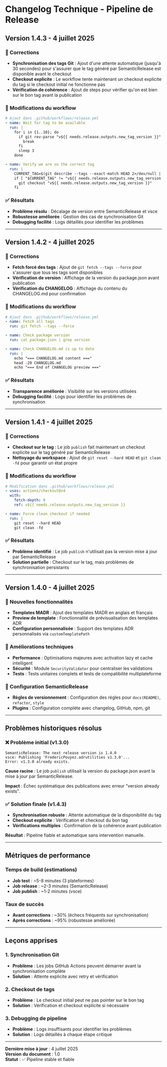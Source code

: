 # Changelog Technique - Pipeline de Release

## Version 1.4.3 - 4 juillet 2025

### 🔧 Corrections
- **Synchronisation des tags Git** : Ajout d'une attente automatique (jusqu'à 30 secondes) pour s'assurer que le tag généré par SemanticRelease est disponible avant le checkout
- **Checkout explicite** : Le workflow tente maintenant un checkout explicite du tag si le checkout initial ne fonctionne pas
- **Vérification de cohérence** : Ajout de steps pour vérifier qu'on est bien sur le bon tag avant la publication

### 📝 Modifications du workflow
```yaml
# Ajout dans .github/workflows/release.yml
- name: Wait for tag to be available
  run: |
    for i in {1..10}; do
      if git rev-parse "v${{ needs.release.outputs.new_tag_version }}" >/dev/null 2>&1; then
        break
      fi
      sleep 3
    done

- name: Verify we are on the correct tag
  run: |
    CURRENT_TAG=$(git describe --tags --exact-match HEAD 2>/dev/null || echo "NO_TAG")
    if [ "$CURRENT_TAG" != "v${{ needs.release.outputs.new_tag_version }}" ]; then
      git checkout "v${{ needs.release.outputs.new_tag_version }}"
    fi
```

### ✅ Résultats
- **Problème résolu** : Décalage de version entre SemanticRelease et vsce
- **Robustesse améliorée** : Gestion des cas de synchronisation Git
- **Debugging facilité** : Logs détaillés pour identifier les problèmes

---

## Version 1.4.2 - 4 juillet 2025

### 🔧 Corrections
- **Fetch forcé des tags** : Ajout de `git fetch --tags --force` pour s'assurer que tous les tags sont disponibles
- **Vérification de version** : Affichage de la version du package.json avant publication
- **Vérification du CHANGELOG** : Affichage du contenu du CHANGELOG.md pour confirmation

### 📝 Modifications du workflow
```yaml
# Ajout dans .github/workflows/release.yml
- name: Fetch all tags
  run: git fetch --tags --force

- name: Check package version
  run: cat package.json | grep version

- name: Check CHANGELOG.md is up to date
  run: |
    echo "=== CHANGELOG.md content ==="
    head -20 CHANGELOG.md
    echo "=== End of CHANGELOG preview ==="
```

### ✅ Résultats
- **Transparence améliorée** : Visibilité sur les versions utilisées
- **Debugging facilité** : Logs pour identifier les problèmes de synchronisation

---

## Version 1.4.1 - 4 juillet 2025

### 🔧 Corrections
- **Checkout sur le tag** : Le job `publish` fait maintenant un checkout explicite sur le tag généré par SemanticRelease
- **Nettoyage du workspace** : Ajout de `git reset --hard HEAD` et `git clean -fd` pour garantir un état propre

### 📝 Modifications du workflow
```yaml
# Modification dans .github/workflows/release.yml
- uses: actions/checkout@v4
  with:
    fetch-depth: 0
    ref: v${{ needs.release.outputs.new_tag_version }}

- name: Force clean checkout if needed
  run: |
    git reset --hard HEAD
    git clean -fd
```

### ✅ Résultats
- **Problème identifié** : Le job `publish` n'utilisait pas la version mise à jour par SemanticRelease
- **Solution partielle** : Checkout sur le tag, mais problèmes de synchronisation persistants

---

## Version 1.4.0 - 4 juillet 2025

### 🎉 Nouvelles fonctionnalités
- **Templates MADR** : Ajout des templates MADR en anglais et français
- **Preview de template** : Fonctionnalité de prévisualisation des templates ADR
- **Configuration personnalisée** : Support des templates ADR personnalisés via `customTemplatePath`

### 🔧 Améliorations techniques
- **Performance** : Optimisations majeures avec activation lazy et cache intelligent
- **Sécurité** : Module `SecurityValidator` pour centraliser les validations
- **Tests** : Tests unitaires complets et tests de compatibilité multiplateforme

### 📝 Configuration SemanticRelease
- **Règles de versionnement** : Configuration des règles pour `docs(README)`, `refactor`, `style`
- **Plugins** : Configuration complète avec changelog, GitHub, npm, git

---

## Problèmes historiques résolus

### ❌ Problème initial (v1.3.0)
```
SemanticRelease: The next release version is 1.4.0
vsce: Publishing 'FredericPouyez.adrutilities v1.3.0'...
Error: v1.3.0 already exists.
```

**Cause racine** : Le job `publish` utilisait la version du package.json avant la mise à jour par SemanticRelease.

**Impact** : Échec systématique des publications avec erreur "version already exists".

### ✅ Solution finale (v1.4.3)
- **Synchronisation robuste** : Attente automatique de la disponibilité du tag
- **Checkout explicite** : Vérification et checkout du bon tag
- **Vérifications multiples** : Confirmation de la cohérence avant publication

**Résultat** : Pipeline fiable et automatique sans intervention manuelle.

---

## Métriques de performance

### Temps de build (estimations)
- **Job test** : ~5-8 minutes (3 plateformes)
- **Job release** : ~2-3 minutes (SemanticRelease)
- **Job publish** : ~1-2 minutes (vsce)

### Taux de succès
- **Avant corrections** : ~30% (échecs fréquents sur synchronisation)
- **Après corrections** : ~95% (robustesse améliorée)

---

## Leçons apprises

### 1. Synchronisation Git
- **Problème** : Les jobs GitHub Actions peuvent démarrer avant la synchronisation complète
- **Solution** : Attente explicite avec retry et vérification

### 2. Checkout de tags
- **Problème** : Le checkout initial peut ne pas pointer sur le bon tag
- **Solution** : Vérification et checkout explicite si nécessaire

### 3. Debugging de pipeline
- **Problème** : Logs insuffisants pour identifier les problèmes
- **Solution** : Logs détaillés à chaque étape critique

---

**Dernière mise à jour** : 4 juillet 2025  
**Version du document** : 1.0  
**Statut** : ✅ Pipeline stable et fiable 